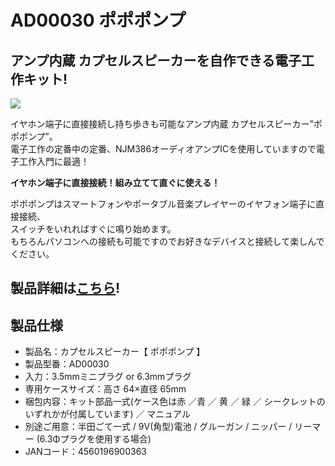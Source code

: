 # AD00030 ポポポンプ

## アンプ内蔵 カプセルスピーカーを自作できる電子工作キット!

![](https://bit-trade-one.co.jp/wp/wp-content/uploads/2014/04/5820068ea0c3afe60bd8407156a4acb7.png)

イヤホン端子に直接接続し持ち歩きも可能なアンプ内蔵 カプセルスピーカー”ポポポンプ”。  
電子工作の定番中の定番、NJM386オーディオアンプICを使用していますので電子工作入門に最適！  

**イヤホン端子に直接接続！組み立てて直ぐに使える！**  

ポポポンプはスマートフォンやポータブル音楽プレイヤーのイヤフォン端子に直接接続、  
スイッチをいれればすぐに鳴り始めます。  
もちろんパソコンへの接続も可能ですのでお好きなデバイスと接続して楽しんでください。  

## 製品詳細は[こちら](https://bit-trade-one.co.jp/product/assemblydisk/ad00030/)!

## 製品仕様

 -   製品名：カプセルスピーカー【 ポポポンプ 】
 -   製品型番：AD00030
 -   入力：3.5mmミニプラグ or 6.3mmプラグ
 -   専用ケースサイズ：高さ 64×直径 65mm
 -   梱包内容：キット部品一式(ケース色は赤 ／青 ／ 黄 ／ 緑 ／ シークレットのいずれかが付属しています) ／ マニュアル
 -   別途ご用意：半田ごて一式 / 9V(角型)電池 / グルーガン / ニッパー / リーマー (6.3Φプラグを使用する場合)
 -   JANコード：4560196900363